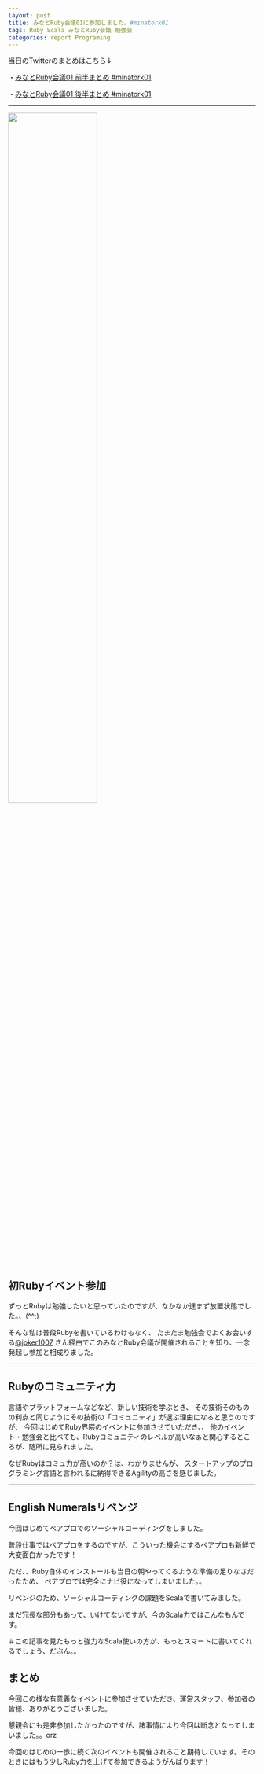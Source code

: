 ```yaml
---
layout: post
title: みなとRuby会議01に参加しました。#minatork01 
tags: Ruby Scala みなとRuby会議 勉強会
categories: report Programing
---
```


当日のTwitterのまとめはこちら↓

・[みなとRuby会議01 前半まとめ #minatork01](https://yukar.in/note/ckF3Wr)

・[みなとRuby会議01 後半まとめ #minatork01](https://yukar.in/note/ckF3We)

<hr/>

<img src = 'http://distilleryimage2.instagram.com/70137e18ac5611e19894123138140d8c_7.jpg' height='60%' width='60%' >


## 初Rubyイベント参加
ずっとRubyは勉強したいと思っていたのですが、なかなか進まず放置状態でした。、(^^;)
<br />

そんな私は普段Rubyを書いているわけもなく、
たまたま勉強会でよくお会いする[@joker1007](https://twitter.com/#!/joker1007) さん経由でこのみなとRuby会議が開催されることを知り、一念発起し参加と相成りました。


<hr/>

## Rubyのコミュニティ力
言語やプラットフォームなどなど、新しい技術を学ぶとき、
その技術そのものの利点と同じようにその技術の「コミュニティ」が選ぶ理由になると思うのですが、
今回はじめてRuby界隈のイベントに参加させていただき、、
他のイベント・勉強会と比べても、Rubyコミュニティのレベルが高いなぁと関心するところが、随所に見られました。

なぜRubyはコミュ力が高いのか？は、わかりませんが、
スタートアップのプログラミング言語と言われるに納得できるAgilityの高さを感じました。

<hr/>

## English Numeralsリベンジ
今回はじめてペアプロでのソーシャルコーディングをしました。

普段仕事ではペアプロをするのですが、こういった機会にするペアプロも新鮮で大変面白かったです！

ただ、、Ruby自体のインストールも当日の朝やってくるような準備の足りなさだったため、
ペアプロでは完全にナビ役になってしまいました。。

リベンジのため、ソーシャルコーディングの課題をScalaで書いてみました。


<script src="https://gist.github.com/2862228.js?file=numerals.scala">
</script>

まだ冗長な部分もあって、いけてないですが、今のScala力ではこんなもんです。

＃この記事を見たもっと強力なScala使いの方が、もっとスマートに書いてくれるでしょう、だぶん。。

## まとめ
今回この様な有意義なイベントに参加させていただき、運営スタッフ、参加者の皆様、ありがとうございました。

懇親会にも是非参加したかったのですが、諸事情により今回は断念となってしまいました。。orz

今回のはじめの一歩に続く次のイベントも開催されること期待しています。そのときにはもう少しRuby力を上げて参加できるようがんばります！